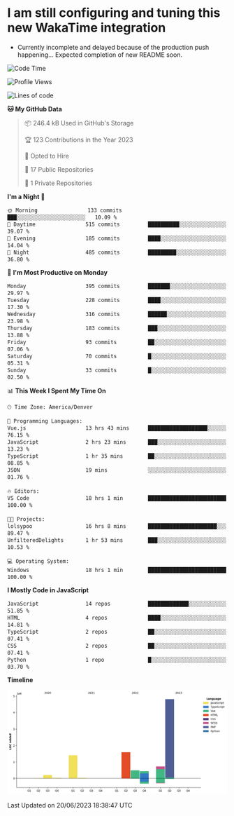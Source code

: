 # I am still configuring and tuning this new WakaTime integration
- Currently incomplete and delayed because of the production push happening... Expected completion of new README soon.
<!--START_SECTION:waka-->
![Code Time](http://img.shields.io/badge/Code%20Time-93%20hrs%2019%20mins-blue)

![Profile Views](http://img.shields.io/badge/Profile%20Views-41-blue)

![Lines of code](https://img.shields.io/badge/From%20Hello%20World%20I%27ve%20Written-9.7%20million%20lines%20of%20code-blue)

**🐱 My GitHub Data** 

> 📦 246.4 kB Used in GitHub's Storage 
 > 
> 🏆 123 Contributions in the Year 2023
 > 
> 💼 Opted to Hire
 > 
> 📜 17 Public Repositories 
 > 
> 🔑 1 Private Repositories 
 > 
**I'm a Night 🦉** 

```text
🌞 Morning                133 commits         ███░░░░░░░░░░░░░░░░░░░░░░   10.09 % 
🌆 Daytime                515 commits         ██████████░░░░░░░░░░░░░░░   39.07 % 
🌃 Evening                185 commits         ████░░░░░░░░░░░░░░░░░░░░░   14.04 % 
🌙 Night                  485 commits         █████████░░░░░░░░░░░░░░░░   36.80 % 
```
📅 **I'm Most Productive on Monday** 

```text
Monday                   395 commits         ███████░░░░░░░░░░░░░░░░░░   29.97 % 
Tuesday                  228 commits         ████░░░░░░░░░░░░░░░░░░░░░   17.30 % 
Wednesday                316 commits         ██████░░░░░░░░░░░░░░░░░░░   23.98 % 
Thursday                 183 commits         ███░░░░░░░░░░░░░░░░░░░░░░   13.88 % 
Friday                   93 commits          ██░░░░░░░░░░░░░░░░░░░░░░░   07.06 % 
Saturday                 70 commits          █░░░░░░░░░░░░░░░░░░░░░░░░   05.31 % 
Sunday                   33 commits          █░░░░░░░░░░░░░░░░░░░░░░░░   02.50 % 
```


📊 **This Week I Spent My Time On** 

```text
🕑︎ Time Zone: America/Denver

💬 Programming Languages: 
Vue.js                   13 hrs 43 mins      ███████████████████░░░░░░   76.15 % 
JavaScript               2 hrs 23 mins       ███░░░░░░░░░░░░░░░░░░░░░░   13.23 % 
TypeScript               1 hr 35 mins        ██░░░░░░░░░░░░░░░░░░░░░░░   08.85 % 
JSON                     19 mins             ░░░░░░░░░░░░░░░░░░░░░░░░░   01.76 % 

🔥 Editors: 
VS Code                  18 hrs 1 min        █████████████████████████   100.00 % 

🐱‍💻 Projects: 
lolsypoo                 16 hrs 8 mins       ██████████████████████░░░   89.47 % 
UnfilteredDelights       1 hr 53 mins        ███░░░░░░░░░░░░░░░░░░░░░░   10.53 % 

💻 Operating System: 
Windows                  18 hrs 1 min        █████████████████████████   100.00 % 
```

**I Mostly Code in JavaScript** 

```text
JavaScript               14 repos            █████████████░░░░░░░░░░░░   51.85 % 
HTML                     4 repos             ████░░░░░░░░░░░░░░░░░░░░░   14.81 % 
TypeScript               2 repos             ██░░░░░░░░░░░░░░░░░░░░░░░   07.41 % 
CSS                      2 repos             ██░░░░░░░░░░░░░░░░░░░░░░░   07.41 % 
Python                   1 repo              █░░░░░░░░░░░░░░░░░░░░░░░░   03.70 % 
```



**Timeline**

![Lines of Code chart](https://raw.githubusercontent.com/certifiedbice/certifiedbice/main/assets/bar_graph.png)


 Last Updated on 20/06/2023 18:38:47 UTC
<!--END_SECTION:waka-->
